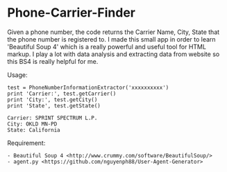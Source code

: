 Phone-Carrier-Finder
====================

Given a phone number, the code returns the Carrier Name, City, State that the phone number is registered to. I made this small app in order to learn 'Beautiful Soup 4' which is a really powerful and useful tool for HTML markup. I play a lot with data analysis and extracting data from website so this BS4 is really helpful for me.

Usage:
```
test = PhoneNumberInformationExtractor('xxxxxxxxxx')
print 'Carrier:', test.getCarrier()
print 'City:', test.getCity()
print 'State', test.getState()

Carrier: SPRINT SPECTRUM L.P.
City: OKLD MN-PD
State: California
```

Requirement:
```
- Beautiful Soup 4 <http://www.crummy.com/software/BeautifulSoup/>
- agent.py <https://github.com/nguyenph88/User-Agent-Generator>
```